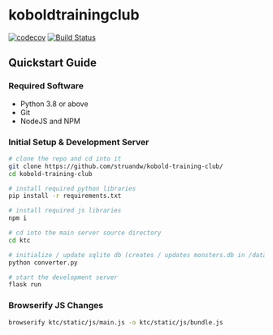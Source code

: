 # koboldtrainingclub

[![codecov](https://codecov.io/gh/struandw/kobold-training-club/branch/master/graph/badge.svg?token=YHPHF6CDMG)](https://codecov.io/gh/struandw/kobold-training-club)
[![Build Status](https://app.travis-ci.com/struandw/kobold-training-club.svg?branch=master)](https://app.travis-ci.com/github/struandw/kobold-training-club)

## Quickstart Guide
### Required Software
 - Python 3.8 or above
 - Git
 - NodeJS and NPM

### Initial Setup & Development Server
```bash
# clone the repo and cd into it
git clone https://github.com/struandw/kobold-training-club/
cd kobold-training-club

# install required python libraries
pip install -r requirements.txt

# install required js libraries
npm i

# cd into the main server source directory
cd ktc

# initialize / update sqlite db (creates / updates monsters.db in /data)
python converter.py

# start the development server
flask run
```

### Browserify JS Changes
```bash
browserify ktc/static/js/main.js -o ktc/static/js/bundle.js
```

